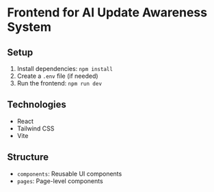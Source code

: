 # Frontend for AI Update Awareness System

## Setup

1.  Install dependencies: `npm install`
2.  Create a `.env` file (if needed)
3.  Run the frontend: `npm run dev`

## Technologies

*   React
*   Tailwind CSS
*   Vite

## Structure

*   `components`: Reusable UI components
*   `pages`: Page-level components